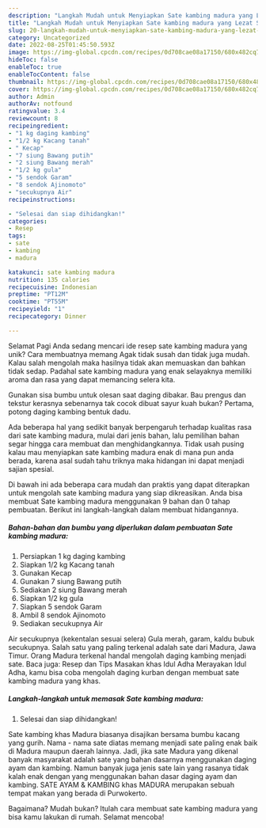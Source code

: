 ```yaml
---
description: "Langkah Mudah untuk Menyiapkan Sate kambing madura yang Lezat Sekali, Mantap"
title: "Langkah Mudah untuk Menyiapkan Sate kambing madura yang Lezat Sekali, Mantap"
slug: 20-langkah-mudah-untuk-menyiapkan-sate-kambing-madura-yang-lezat-sekali-mantap
category: Uncategorized
date: 2022-08-25T01:45:50.593Z
image: https://img-global.cpcdn.com/recipes/0d708cae08a17150/680x482cq70/sate-kambing-madura-foto-resep-utama.jpg
hideToc: false
enableToc: true
enableTocContent: false
thumbnail: https://img-global.cpcdn.com/recipes/0d708cae08a17150/680x482cq70/sate-kambing-madura-foto-resep-utama.jpg
cover: https://img-global.cpcdn.com/recipes/0d708cae08a17150/680x482cq70/sate-kambing-madura-foto-resep-utama.jpg
author: Admin
authorAv: notfound
ratingvalue: 3.4
reviewcount: 8
recipeingredient:
- "1 kg daging kambing"
- "1/2 kg Kacang tanah"
- " Kecap"
- "7 siung Bawang putih"
- "2 siung Bawang merah"
- "1/2 kg gula"
- "5 sendok Garam"
- "8 sendok Ajinomoto"
- "secukupnya Air"
recipeinstructions:

- "Selesai dan siap dihidangkan!"
categories:
- Resep
tags:
- sate
- kambing
- madura

katakunci: sate kambing madura 
nutrition: 135 calories
recipecuisine: Indonesian
preptime: "PT12M"
cooktime: "PT55M"
recipeyield: "1"
recipecategory: Dinner

---
```



Selamat Pagi Anda sedang mencari ide resep sate kambing madura yang unik? Cara membuatnya memang Agak tidak susah dan tidak juga mudah. Kalau salah mengolah maka hasilnya tidak akan memuaskan dan bahkan tidak sedap. Padahal sate kambing madura yang enak selayaknya memiliki aroma dan rasa yang dapat memancing selera kita.


Gunakan sisa bumbu untuk olesan saat daging dibakar. Bau prengus dan tekstur kerasnya sebenarnya tak cocok dibuat sayur kuah bukan? Pertama, potong daging kambing bentuk dadu.

Ada beberapa hal yang sedikit banyak berpengaruh terhadap kualitas rasa dari sate kambing madura, mulai dari jenis bahan, lalu pemilihan bahan segar hingga cara membuat dan menghidangkannya. Tidak usah pusing kalau mau menyiapkan sate kambing madura enak di mana pun anda berada, karena asal sudah tahu triknya maka hidangan ini dapat menjadi sajian spesial.


Di bawah ini ada beberapa cara mudah dan praktis yang dapat diterapkan untuk mengolah sate kambing madura yang siap dikreasikan. Anda bisa membuat Sate kambing madura menggunakan 9 bahan dan 0 tahap pembuatan. Berikut ini langkah-langkah dalam membuat hidangannya.

<!--inarticleads1-->

##### Bahan-bahan dan bumbu yang diperlukan dalam pembuatan Sate kambing madura:

1. Persiapkan 1 kg daging kambing
1. Siapkan 1/2 kg Kacang tanah
1. Gunakan  Kecap
1. Gunakan 7 siung Bawang putih
1. Sediakan 2 siung Bawang merah
1. Siapkan 1/2 kg gula
1. Siapkan 5 sendok Garam
1. Ambil 8 sendok Ajinomoto
1. Sediakan secukupnya Air


Air secukupnya (kekentalan sesuai selera) Gula merah, garam, kaldu bubuk secukupnya. Salah satu yang paling terkenal adalah sate dari Madura, Jawa Timur. Orang Madura terkenal handal mengolah daging kambing menjadi sate. Baca juga: Resep dan Tips Masakan khas Idul Adha Merayakan Idul Adha, kamu bisa coba mengolah daging kurban dengan membuat sate kambing madura yang khas. 

<!--inarticleads2-->

##### Langkah-langkah untuk memasak Sate kambing madura:


1. Selesai dan siap dihidangkan!

Sate kambing khas Madura biasanya disajikan bersama bumbu kacang yang gurih. Nama - nama sate diatas memang menjadi sate paling enak baik di Madura maupun daerah lainnya. Jadi, jika sate Madura yang dikenal banyak masyarakat adalah sate yang bahan dasarnya menggunakan daging ayam dan kambing. Namun banyak juga jenis sate lain yang rasanya tidak kalah enak dengan yang menggunakan bahan dasar daging ayam dan kambing. SATE AYAM &amp; KAMBING khas MADURA merupakan sebuah tempat makan yang berada di Purwokerto. 

Bagaimana? Mudah bukan? Itulah cara membuat sate kambing madura yang bisa kamu lakukan di rumah. Selamat mencoba!
